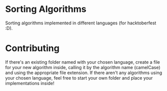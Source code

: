 # Sorting Algorithms
Sorting algorithms implemented in different languages (for hacktoberfest :D).

# Contributing
If there's an existing folder named with your chosen language, create a file for your new algorithm inside, calling it by the algorithm name (camelCase) and using the appropriate file extension. If there aren't any algorithms using your chosen language, feel free to start your own folder and place your implementations inside!

